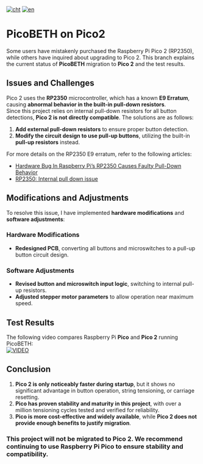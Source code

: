 [![cht](https://img.shields.io/badge/lang-cht-green.svg)](README.cht.md)
[![en](https://img.shields.io/badge/lang-en-red.svg)](README.md)

# PicoBETH on Pico2

Some users have mistakenly purchased the Raspberry Pi Pico 2 (RP2350), while others have inquired about upgrading to Pico 2. This branch explains the current status of **PicoBETH** migration to **Pico 2** and the test results.

## Issues and Challenges

Pico 2 uses the **RP2350** microcontroller, which has a known **E9 Erratum**, causing **abnormal behavior in the built-in pull-down resistors**.  
Since this project relies on internal pull-down resistors for all button detections, **Pico 2 is not directly compatible**. The solutions are as follows:

1. **Add external pull-down resistors** to ensure proper button detection.
2. **Modify the circuit design to use pull-up buttons**, utilizing the built-in **pull-up resistors** instead.

For more details on the RP2350 E9 erratum, refer to the following articles:

- [Hardware Bug In Raspberry Pi’s RP2350 Causes Faulty Pull-Down Behavior](https://hackaday.com/2024/08/28/hardware-bug-in-raspberry-pis-rp2350-causes-faulty-pull-down-behavior/)
- [RP2350: Internal pull down issue](https://forums.pimoroni.com/t/rp2350-internal-pull-down-issue/25360)

## Modifications and Adjustments

To resolve this issue, I have implemented **hardware modifications** and **software adjustments**:

### Hardware Modifications
- **Redesigned PCB**, converting all buttons and microswitches to a pull-up button circuit design.

### Software Adjustments
- **Revised button and microswitch input logic**, switching to internal pull-up resistors.
- **Adjusted stepper motor parameters** to allow operation near maximum speed.

## Test Results

The following video compares Raspberry Pi **Pico** and **Pico 2** running PicoBETH:  
[![VIDEO](https://img.youtube.com/vi/p8Iu2A8doCQ/0.jpg)](https://www.youtube.com/watch?v=p8Iu2A8doCQ)

## Conclusion

1. **Pico 2 is only noticeably faster during startup**, but it shows no significant advantage in button operation, string tensioning, or carriage resetting.
2. **Pico has proven stability and maturity in this project**, with over a million tensioning cycles tested and verified for reliability.
3. **Pico is more cost-effective and widely available**, while **Pico 2 does not provide enough benefits to justify migration**.

### **This project will not be migrated to Pico 2**. We recommend continuing to use **Raspberry Pi Pico** to ensure stability and compatibility.
